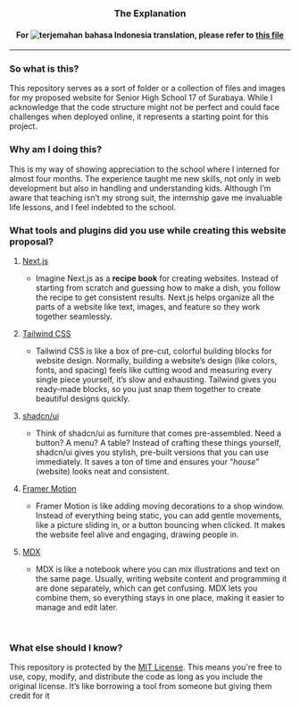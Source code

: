 ### <div align="center">The Explanation</div>
#### <div align="center">For ![terjemahan bahasa Indonesia](https://upload.wikimedia.org/wikipedia/commons/thumb/9/9f/Flag_of_Indonesia.svg/20px-Flag_of_Indonesia.svg.png) translation, please refer to [this file](/core/README.md)</div>
---

### So what is this?
This repository serves as a sort of folder or a collection of files and images for my proposed website for Senior High School 17 of Surabaya. While I acknowledge that the code structure might not be perfect and could face challenges when deployed online, it represents a starting point for this project.

### Why am I doing this?
This is my way of showing appreciation to the school where I interned for almost four months. The experience taught me new skills, not only in web development but also in handling and understanding kids. Although I’m aware that teaching isn’t my strong suit, the internship gave me invaluable life lessons, and I feel indebted to the school.

### What tools and plugins did you use while creating this website proposal?

1. [Next.js](https://nextjs.org/)

    - Imagine Next.js as a __recipe book__ for creating websites. Instead of starting from scratch and guessing how to make a dish, you follow the recipe to get consistent results. Next.js helps organize all the parts of a website like text, images, and feature so they work together seamlessly.

2. [Tailwind CSS](https://tailwindcss.com/)

    - Tailwind CSS is like a box of pre-cut, colorful building blocks for website design. Normally, building a website’s design (like colors, fonts, and spacing) feels like cutting wood and measuring every single piece yourself, it’s slow and exhausting. Tailwind gives you ready-made blocks, so you just snap them together to create beautiful designs quickly.

3. [shadcn/ui](https://ui.shadcn.com/)

    - Think of shadcn/ui as furniture that comes pre-assembled. Need a button? A menu? A table? Instead of crafting these things yourself, shadcn/ui gives you stylish, pre-built versions that you can use immediately. It saves a ton of time and ensures your “*house*” (website) looks neat and consistent.

4. [Framer Motion](https://motion.dev/)

    - Framer Motion is like adding moving decorations to a shop window. Instead of everything being static, you can add gentle movements, like a picture sliding in, or a button bouncing when clicked. It makes the website feel alive and engaging, drawing people in.

5. [MDX](https://mdxjs.com/)

    - MDX is like a notebook where you can mix illustrations and text on the same page. Usually, writing website content and programming it are done separately, which can get confusing. MDX lets you combine them, so everything stays in one place, making it easier to manage and edit later.

<br />

### What else should I know?
This repository is protected by the [MIT License](/LICENSE). This means you're free to use, copy, modify, and distribute the code as long as you include the original license. It’s like borrowing a tool from someone but giving them credit for it